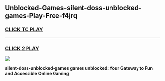 
## Unblocked-Games-silent-doss-unblocked-games-Play-Free-f4jrq
<h3>
<a href="https://premium76.site?title=silent-doss-unblocked-games&ref=24M">CLICK TO PLAY</a></h3>
<hr>

<h3>
<a href="https://premium76.site?title=silent-doss-unblocked-games&ref=24M">CLICK 2 PLAY</a>
  
</h3>

<a href="https://premium76.site?title=silent-doss-unblocked-games&ref=24M"><img src="https://clearcache.store/games.png"></a>


**silent-doss-unblocked-games games unblocked: Your Gateway to Fun and Accessible Online Gaming**
